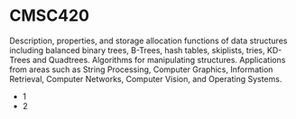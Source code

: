 # CMSC420

Description, properties, and storage allocation functions of data structures including balanced binary trees, B-Trees, hash tables, skiplists, tries, KD-Trees and Quadtrees. Algorithms for manipulating structures. Applications from areas such as String Processing, Computer Graphics, Information Retrieval, Computer Networks, Computer Vision, and Operating Systems.

* 1
* 2
